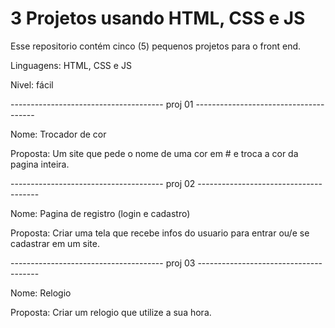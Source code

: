 # 3 Projetos usando HTML, CSS e JS
 
Esse repositorio contém cinco (5) pequenos projetos para o front end.

Linguagens: HTML, CSS e JS

Nivel: fácil

-------------------------------------- proj 01 --------------------------------------

Nome: Trocador de cor

Proposta: Um site que pede o nome de uma cor em # e troca a cor da pagina inteira.

-------------------------------------- proj 02 --------------------------------------

Nome: Pagina de registro (login e cadastro)

Proposta: Criar uma tela que recebe infos do usuario para entrar ou/e se cadastrar em um site.

-------------------------------------- proj 03 --------------------------------------

Nome: Relogio

Proposta: Criar um relogio que utilize a sua hora.